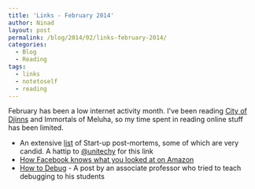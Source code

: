 ```yaml
---
title: 'Links - February 2014'
author: Ninad
layout: post
permalink: /blog/2014/02/links-february-2014/
categories:
  - Blog
  - Reading
tags:
  - links
  - notetoself
  - reading
---
```

February has been a low internet activity month. I've been reading [City of Djinns](http://www.flipkart.com/city-djinns-year-delhi/p/itmczyhrgzzkzrz7 "City of Djinns on Flipkart") and Immortals of Meluha, so my time spent in reading online stuff has been limited.

  * An extensive [list](http://ryanhoover.me/post/74229429351/14-startup-postmortems "14 Startup postmortems") of Start-up post-mortems, some of which are very candid. A hattip to [@unitechy](http://twitter.com/unitechy "Unitechy on Twitter") for this link
  * [How Facebook knows what you looked at on Amazon][1]
  * [How to Debug][2] - A post by an associate professor who tried to teach debugging to his students

 [1]: http://www.25hoursaday.com/weblog/2014/02/17/HowFacebookKnowsWhatYouLookedAtOnAmazon.aspx "How Facebook knows what you looked at on Amazon"
 [2]: http://blog.regehr.org/archives/199 "How to Debug"
